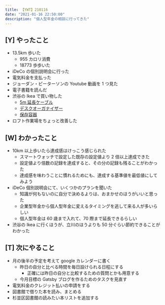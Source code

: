 ```yaml
---
title: 【YWT】210116
date: "2021-01-16 22:50:00"
description: "個人型年金の相談に行ってきた"
---
```


## [Y] やったこと

- 13.5km 歩いた
  - 955 カロリ消費
  - 18773 歩歩いた
- iDeCo の個別説明会に行った
- 電気料金を支払った
- ジョーダン・ピーターソンの Youtube 動画を 1 つ見た
- 電子書籍を読んだ
- 渋谷の Ikea で買い物した
  - [5m 延長ケーブル](https://www.ikea.com/jp/ja/p/koppla-extension-cord-unearthed-white-30092550/)
  - [デスクオーガナイザー](https://www.ikea.com/jp/ja/p/tjena-desk-organiser-white-20395454/)
  - [保存容器](https://www.ikea.com/jp/ja/p/pruta-food-container-transparent-yellow-30335855/)
- ロフト作業場をちょっと改善した

## [W] わかったこと

- 10km 以上歩いたら達成感はけっこう感じられた
  - スマートウォッチで設定した既存の設定値より 2 倍以上達成できた
  - 設定値より倍数の記録を達成すると、その分の記録も残ることがわかった
  - 達成感を味わうことに慣れるためにも、達成する基準値を最低値にしてみよう
- iDeCo 個別説明会にて、いくつかのプランを聞いた
  - 知識が何もないのに自分で決めるよりは、おまかせのほうがいいと思った
  - 企業型年金から個人型年金に変えるタイミングを逃して来る人が多いらしい
  - 個人型年金は 60 歳まで入れて、70 際まで延長できるらしい
- 渋谷の Ikea に行くほうが、立川のほうよりも 50 分ぐらい節約できることがわかった

## [T] 次にやること

- 月の後半の予定を考えて google カレンダーに書く
  - 昨日の自分と比べる時間を毎日設けられる日程にする
    - 正確には昨日の自分と比較するための質問とかも用意する
  - 今月目標の Gatsby ブログを作るためのタスクを見直す
- 電気料金のクレジット払いの申請をする
- 図書館で借りた本を読み、まとめる
- 杉並区図書館の読みたい本リストを追加する
